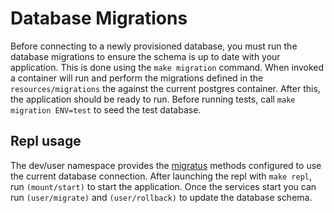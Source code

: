 # Database Migrations

Before connecting to a newly provisioned database, you must run the database migrations to ensure the schema is up to date with your application.
This is done using the `make migration` command.
When invoked a container will run and perform the migrations defined in the `resources/migrations` the against the current postgres container.
After this, the application should be ready to run.
Before running tests, call `make migration ENV=test` to seed the test database.

## Repl usage

The dev/user namespace provides the [migratus](https://github.com/yogthos/migratus) methods configured to use the current database connection.
After launching the repl with `make repl`, run `(mount/start)` to start the application.
Once the services start you can run `(user/migrate)` and `(user/rollback)` to update the database schema.

